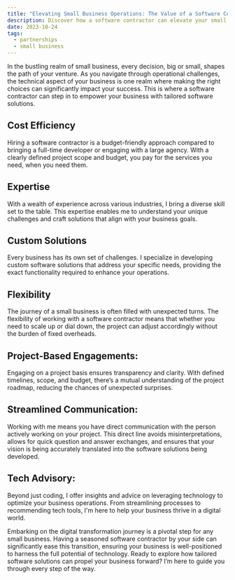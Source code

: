 ```yaml
---
title: "Elevating Small Business Operations: The Value of a Software Contractor"
description: Discover how a software contractor can elevate your small business operations. From cost efficiency to direct communication, learn the different ways a tailored tech partnership can propel your business forward.
date: 2023-10-24
tags:
  - partnerships
  - small business
---
```


In the bustling realm of small business, every decision, big or small, shapes the path of your venture. As you navigate through operational challenges, the technical aspect of your business is one realm where making the right choices can significantly impact your success. This is where a software contractor can step in to empower your business with tailored software solutions.

## Cost Efficiency
Hiring a software contractor is a budget-friendly approach compared to bringing a full-time developer or engaging with a large agency. With a clearly defined project scope and budget, you pay for the services you need, when you need them.

## Expertise
With a wealth of experience across various industries, I bring a diverse skill set to the table. This expertise enables me to understand your unique challenges and craft solutions that align with your business goals.

## Custom Solutions
Every business has its own set of challenges. I specialize in developing custom software solutions that address your specific needs, providing the exact functionality required to enhance your operations.

## Flexibility
The journey of a small business is often filled with unexpected turns. The flexibility of working with a software contractor means that whether you need to scale up or dial down, the project can adjust accordingly without the burden of fixed overheads.

## Project-Based Engagements:
Engaging on a project basis ensures transparency and clarity. With defined timelines, scope, and budget, there’s a mutual understanding of the project roadmap, reducing the chances of unexpected surprises.

## Streamlined Communication:
Working with me means you have direct communication with the person actively working on your project. This direct line avoids misinterpretations, allows for quick question and answer exchanges, and ensures that your vision is being accurately translated into the software solutions being developed.

## Tech Advisory:
Beyond just coding, I offer insights and advice on leveraging technology to optimize your business operations. From streamlining processes to recommending tech tools, I'm here to help your business thrive in a digital world.

Embarking on the digital transformation journey is a pivotal step for any small business. Having a seasoned software contractor by your side can significantly ease this transition, ensuring your business is well-positioned to harness the full potential of technology. Ready to explore how tailored software solutions can propel your business forward? I’m here to guide you through every step of the way.
